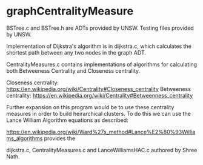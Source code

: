 # graphCentralityMeasure
BSTree.c and BSTree.h are ADTs provided by UNSW.
Testing files provided by UNSW.

Implementation of Dijkstra's algorithm is in dijkstra.c, which calculates the shortest path between any two nodes in the graph ADT.

CentralityMeasures.c contains implementations of algorithms for calculating both Betweeness Centrality and Closeness centrality.

Closeness centrality: https://en.wikipedia.org/wiki/Centrality#Closeness_centrality
Betweeness centrality: https://en.wikipedia.org/wiki/Centrality#Betweenness_centrality

Further expansion on this program would be to use these centrality measures in order to build heirarchical clusters. 
To do this we can use the Lance William Algorithm equations as described:

https://en.wikipedia.org/wiki/Ward%27s_method#Lance%E2%80%93Williams_algorithms provides the

dijkstra.c, CentralityMeasures.c and LanceWilliamsHAC.c authored by Shree Nath.
